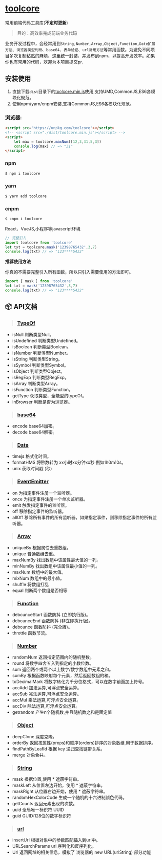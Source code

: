 # [toolcore](https://github.com/lijiliang/toolcore)

常用前端代码工具库(**不定时更新**)

> 目的：高效率完成前端业务代码

业务开发过程中，会经常用到`String,Number,Array,Object,Function,Date扩展方法`、`浏览器类型判断`、`base64`、`表单验证`、`url常用方法`等常用函数，为避免不同项目多次复制粘贴的麻烦，这里统一封装，并发布到npm，以提高开发效率。如果你也有常用的代码，欢迎为本项目提交pr.

## 安装使用

1. 直接下载`dist`目录下的[toolcore.min.js](https://github.com/lijiliang/toolcore/blob/master/dist/toolcore.min.js)使用,支持UMD,CommonJS,ES6各模块化规范。
2. 使用npm/yarn/cnpm安装,支持CommonJS,ES6各模块化规范。

### 浏览器:
``` html
<script src="https://unpkg.com/toolcore"></script>
<!-- <script src="./dist/toolcore.min.js"></script> -->
<script>
	let max = toolcore.maxNum([12,3,31,5,3]) 
	console.log(max) // => "31"
</script>
```

### npm
``` bash
$ npm i toolcore
```
### yarn
``` bash
$ yarn add toolcore
```
### cnpm
``` bash
$ cnpm i toolcore
```

React、VueJS,小程序等javascript环境

``` javascript
// 完整引入
import toolcore from 'toolcore'
let txt = toolcore.mask('12398765432',3,7) 
console.log(txt) // => "123****5432"
```

**推荐使用方法**

你真的不需要完整引入所有函数，所以只引入需要使用的方法即可。
``` javascript
import { mask } from 'toolcore'
let txt = mask('12398765432',3,7) 
console.log(txt) // => "123****5432"
```

## :package:  API文档

> ###  [TypeOf](https://github.com/lijiliang/toolcore/blob/master/src/types.js)

- isNull 判断类型Null。
- isUndefined 判断类型Undefined。
- isBoolean 判断类型Boolean。
- isNumber 判断类型Number。
- isString 判断类型String。
- isSymbol 判断类型Symbol。
- isObject 判断类型Object。
- isRegExp 判断类型RegExp。
- isArray 判断类型Array。
- isFunction 判断类型Function。
- getType 获取类型，全能型的typeOf。
- inBrowser 判断是否为浏览器。

> ###  [base64](https://github.com/lijiliang/toolcore/blob/master/src/base64.js)

- encode base64加密。
- decode base64解密。

> ###  [Date](https://github.com/lijiliang/toolcore/blob/master/libs/date.js)

- timejs 格式化时间。
- formatHMS 将秒数转为 xx小时xx分钟xx秒 例如1h0m10s。
- unix 获取时间戳 (秒)

> ###  [EventEmitter](https://github.com/lijiliang/toolcore/blob/master/libs/event.js)

- on 		为指定事件注册一个监听器。
- once 		为指定事件注册一个单次监听器。
- emit 		触发指定事件的监听器。
- off		移除指定事件的监听器。
- allOff	移除所有事件的所有监听器，如果指定事件，则移除指定事件的所有监听器。

> ###  [Array](https://github.com/lijiliang/toolcore/blob/master/src/array.js)

- uniqueBy 根据属性去重数组。
- unique 普通数组去重。
- maxNumBy 找出数组中该属性最大值的一列。
- minNumBy 找出数组中该属性最小值的一列。
- maxNum 数组中的最大值。
- mixNum 数组中的最小值。
- shuffle 将数组打乱
- equal 判断两个数组是否相等

> ###  [Function](https://github.com/lijiliang/toolcore/blob/master/libs/function.js)

- debounceStart 函数防抖 (立即执行版)。
- debounceEnd 函数防抖 (非立即执行版)。
- debounce 函数防抖 (完全版)。
- throttle 函数节流。

> ###  [Number](https://github.com/lijiliang/toolcore/blob/master/libs/number.js)

- randomNum 返回指定范围内的随机整数。
- round 将数字四舍五入到指定的小数位数。
- sum 返回两个或两个以上数字/数字数组中元素之和。
- sumBy 根据函数映射每个元素，然后返回数组的和。
- toDecimalMark 将数字转化为千分位格式，可以在数字前面加上符号。
- accAdd 加法运算,可浮点安全运算。 
- accSub 减法运算,可浮点安全运算。
- accMul 乘法运算,可浮点安全运算。
- accDiv 除法运算,可浮点安全运算。
- getrandom 产生n个随机数,并且随机数之和是固定值

> ###  [Object](https://github.com/lijiliang/toolcore/blob/master/libs/object.js)

- deepClone 深度克隆。
- orderBy 	返回按属性(props)和顺序(orders)排序的对象数组,用于数据排序。
- findPathByLeafId 根据 key 递归查找链带关系。
- merge 对象合并。

> ###  [String](https://github.com/lijiliang/toolcore/blob/master/libs/string.js)

- mask 根据位置,使用 * 遮蔽字符串。
- maskLeft 从位置左边开始，使用 * 遮蔽字符串。
- maskRight 从位置右边开始，使用 * 遮蔽字符串。
- randomHexColorCode 生成一个随机的十六进制颜色代码。
- getCounts 返回元素出现的次数。
- uuid 全局唯一标识符 UUID
- guid GUID:128位的数字标识符


> ###  [url](https://github.com/lijiliang/toolcore/blob/master/libs/url.js)

- insertUrl 根据对象中的参数匹配插入到url中。
- URLSearchParams url 序列化和反序列化。
- Url 返回网址的相关信息，模拟了 浏览器的 new URL(urlString) 部分功能